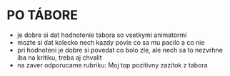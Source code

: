 # PO TÁBORE

- je dobre si dat hodnotenie tabora so vsetkymi animatormi
- mozte si dat kolecko nech kazdy povie co sa mu pacilo a co nie
- pri hodnoteni je dobre si povedat co bolo zle, ale nech sa to nezvrhne iba na kritiku, treba aj chvalit
- na zaver odporucame rubriku: Moj top pozitivny zazitok z tabora
